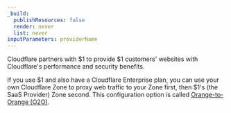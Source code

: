 ```yaml
---
_build:
  publishResources: false
  render: never
  list: never
inputParameters: providerName
---
```


Cloudflare partners with $1 to provide $1 customers' websites with Cloudflare's performance and security benefits.

If you use $1 and also have a Cloudflare Enterprise plan, you can use your own Cloudflare Zone to proxy web traffic to your Zone first, then $1's (the SaaS Provider) Zone second. This configuration option is called [Orange-to-Orange (O2O)](/cloudflare-for-platforms/cloudflare-for-saas/saas-customers/how-it-works/).
